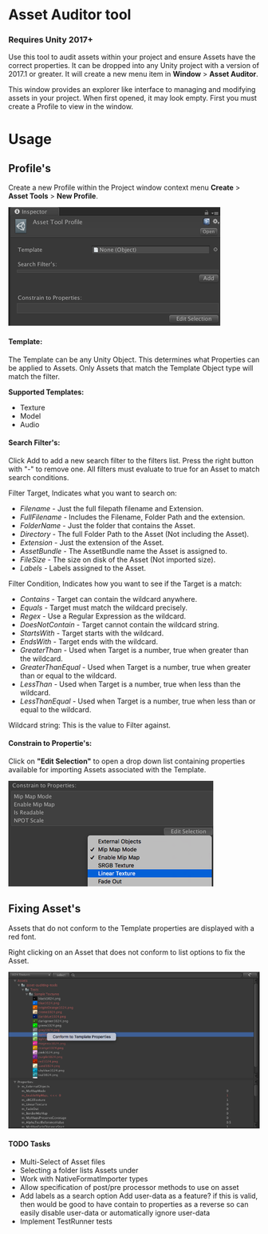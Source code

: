 # Asset Auditor tool

### Requires Unity 2017+

Use this tool to audit assets within your project and ensure Assets have the correct properties. It can be dropped into any Unity project with a version of 2017.1 or greater. It will create a new menu item in __Window__ > __Asset Auditor__.

This window provides an explorer like interface to managing and modifying assets in your project. When first opened, it may look empty. First you must create a Profile to view in the window.

# Usage

## Profile's

Create a new Profile within the Project window context menu __Create__ > __Asset Tools__ > __New Profile__.

![BroserConfigure](Images/ProfileInspector.png)

#### Template:

The Template can be any Unity Object. This determines what Properties can be applied to Assets. Only Assets that match the Template Object type will match the filter.

__Supported Templates:__
* Texture
* Model
* Audio

#### Search Filter's:

Click Add to add a new search filter to the filters list. Press the right button with "-" to remove one.
All filters must evaluate to true for an Asset to match search conditions.

Filter Target, Indicates what you want to search on:
* *Filename* - Just the full filepath filename and Extension.
* *FullFilename* - Includes the Filename, Folder Path and the extension.
* *FolderName* - Just the folder that contains the Asset.
* *Directory* - The full Folder Path to the Asset (Not including the Asset).
* *Extension* - Just the extension of the Asset.
* *AssetBundle* - The AssetBundle name the Asset is assigned to.
* *FileSize* - The size on disk of the Asset (Not imported size).
* *Labels* - Labels assigned to the Asset.

Filter Condition, Indicates how you want to see if the Target is a match:
* *Contains* - Target can contain the wildcard anywhere.
* *Equals* - Target must match the wildcard precisely.
* *Regex* - Use a Regular Expression as the wildcard.
* *DoesNotContain* - Target cannot contain the wildcard string.
* *StartsWith* - Target starts with the wildcard.
* *EndsWith* - Target ends with the wildcard.
* *GreaterThan* - Used when Target is a number, true when greater than the wildcard.
* *GreaterThanEqual* - Used when Target is a number, true when greater than or equal to the wildcard.
* *LessThan* - Used when Target is a number, true when less than the wildcard.
* *LessThanEqual* - Used when Target is a number, true when less than or equal to the wildcard.

Wildcard string: This is the value to Filter against.

#### Constrain to Propertie's:

Click on __"Edit Selection"__ to open a drop down list containing properties available for importing Assets associated with the Template.

![BroserConfigure](Images/ConstrainToProperties.png)

## Fixing Asset's

Assets that do not conform to the Template properties are displayed with a red font.

Right clicking on an Asset that does not conform to list options to fix the Asset.

![BroserConfigure](Images/Rightclick.png)

#### TODO Tasks
* Multi-Select of Asset files
* Selecting a folder lists Assets under
* Work with NativeFormatImporter types
* Allow specification of post/pre processor methods to use on asset
* Add labels as a search option
  Add user-data as a feature?
      if this is valid, then would be good to have contain to properties as a reverse so can easily disable user-data
      or automatically ignore user-data
 * Implement TestRunner tests